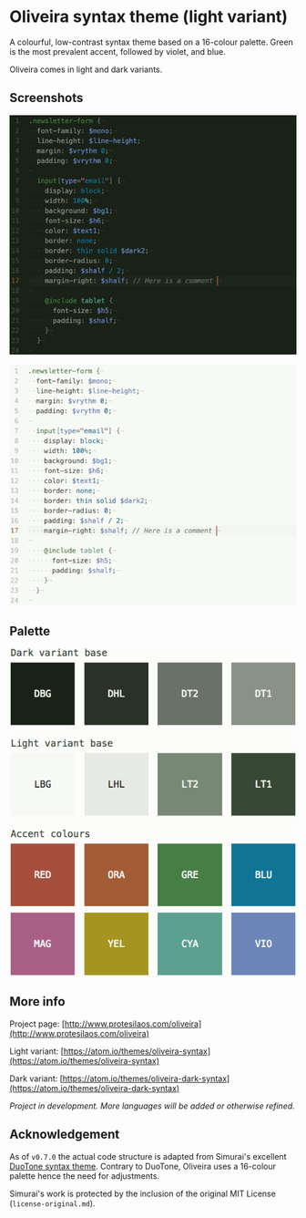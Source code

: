 # Oliveira syntax theme (light variant)

A colourful, low-contrast syntax theme based on a 16-colour palette. Green is the most prevalent accent, followed by violet, and blue.

Oliveira comes in light and dark variants.

## Screenshots

![oliveira dark screenshot](https://raw.githubusercontent.com/protesilaos/oliveira/master/img/oliveira_dark_sample.png)

![oliveira light screenshot](https://raw.githubusercontent.com/protesilaos/oliveira/master/img/oliveira_light_sample.png)

## Palette

![oliveira colour scheme](https://raw.githubusercontent.com/protesilaos/oliveira/master/img/oliveira_colours.png)

## More info

Project page: [http://www.protesilaos.com/oliveira](http://www.protesilaos.com/oliveira)

Light variant: [https://atom.io/themes/oliveira-syntax](https://atom.io/themes/oliveira-syntax)

Dark variant: [https://atom.io/themes/oliveira-dark-syntax](https://atom.io/themes/oliveira-dark-syntax)

*Project in development. More languages will be added or otherwise refined.*

## Acknowledgement

As of `v0.7.0` the actual code structure is adapted from Simurai's excellent [DuoTone syntax theme](https://github.com/simurai/duotone-syntax). Contrary to DuoTone, Oliveira uses a 16-colour palette hence the need for adjustments.

Simurai's work is protected by the inclusion of the original MIT License (`license-original.md`).
